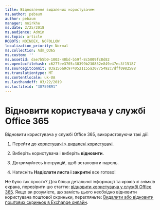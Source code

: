 ```yaml
---
title: Відновлення видалених користувачем
ms.author: pebaum
author: pebaum
manager: mnirkhe
ms.date: 2/25/2018
ms.audience: Admin
ms.topic: article
ROBOTS: NOINDEX, NOFOLLOW
localization_priority: Normal
ms.collection: Adm_O365
ms.custom: ''
ms.assetid: dae7b5b0-1003-40bd-b59f-8c5009fc8d82
ms.openlocfilehash: c6277ee3705c30399b230852e849e47ec3f15187
ms.sourcegitcommit: 03a156a9c9740521155a30775492c7dff0982588
ms.translationtype: MT
ms.contentlocale: uk-UA
ms.lasthandoff: 03/22/2019
ms.locfileid: "30759891"
---
```

# <a name="restore-a-user-in-office-365"></a>Відновити користувача у службі Office 365

Відновити користувача у службі Office 365, використовуючи такі дії:
  
1. Перейти до [користувачі \> видалені користувачі](https://admin.microsoft.com/adminportal/home#/deletedusers).
    
2. Виберіть користувача і виберіть **відновити**.
    
3. Дотримуйтесь інструкцій, щоб встановити пароль.
    
4. Натисніть **Надіслати листа і закрити**і все готово!
    

Не було так просто? Для більш детальної інформації та кроків зі знімків екрана, перевірити цю статтю: [відновити користувача у службі Office 365](https://support.office.com/article/2c261e42-5dd1-48b0-845f-2a016d29cfc1.aspx). Якщо ви розумієте, що замість цього необхідно відновити користувача поштової скриньки, перегляньте: [Видалити або відновити поштових скриньок в Exchange онлайн](https://docs.microsoft.com/exchange/recipients-in-exchange-online/delete-or-restore-mailboxes).